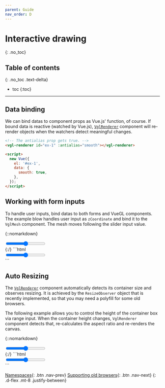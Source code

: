 ```yaml
---
parent: Guide
nav_order: D
---
```


# Interactive drawing
{: .no_toc}

## Table of contents
{: .no_toc .text-delta}

* toc
{:toc}

---

## Data binding
We can bind datas to component props as Vue.js' function, of course. If bound data
is reactive (watched by Vue.js), [`VglRenderer`](/components/renderers/vgl-renderer)
component will re-render objects when the watchers detect meaningful changes.

```html
<!-- The antialias prop gets true. -->
<vgl-renderer id="ex-1" :antialias="smooth"></vgl-renderer>

<script>
  new Vue({
    el: '#ex-1',
    data: {
      smooth: true,
    },
  });
</script>
```

## Working with form inputs
To handle user inputs, bind datas to both forms and VueGL components. The example
blow handles user input as `zCoordinate` and bind it to the `VglMesh` component.
The mesh moves following the slider input value.

{::nomarkdown}
<div class="code-example">
  <code-example2 inline-template>
    <div class="max-width-1-2">
      <div class="aspect-1618-1000">
        <vgl-renderer>
          <vgl-sphere-geometry name="sphere"></vgl-sphere-geometry>
          <vgl-scene>
            <vgl-mesh :position="`0 0 ${zCoordinate}`" geometry="sphere"></vgl-mesh>
          </vgl-scene>
          <vgl-perspective-camera orbit-position="10 0 0"></vgl-perspective-camera>
        </vgl-renderer>
      </div>
      <input type="range" v-model="zCoordinate" min="-5" max="5">
    </div>
  </code-example2>
  <script>
    Vue.component('CodeExample2', {
      data: () => ({ zCoordinate: 0 }),
    });
  </script>
</div>
{:/}
```html
<div id="ex-2">
  <vgl-renderer>
    <vgl-sphere-geometry name="sphere"></vgl-sphere-geometry>
    <vgl-scene>
      <!-- Re-rendering will be triggered when zCoordinate changes. -->
      <vgl-mesh :position="`0 0 ${zCoordinate}`" geometry="sphere"></vgl-mesh>
    </vgl-scene>
    <vgl-perspective-camera orbit-position="10 0 0"></vgl-perspective-camera>
  </vgl-renderer>
  <!-- User can handles zCoordinate via this range input. -->
  <input type="range" v-model="zCoordinate" min="-5" max="5">
</div>
<script>
  new Vue({
    el: '#ex-2',
    data: {
      zCoordinate: 0,
    },
  });
</script>
```

## Auto Resizing
The [`VglRenderer`](/components/renderers/vgl-renderer) component automatically
detects its container size and observes resizing. It is achieved by the `ResizeObserver`
object that is recently implemented, so that you may need a polyfill for some old
browsers.

The following example allows you to control the height of the container box via
range input. When the container height changes, `VglRenderer` component detects
that, re-calculates the aspect ratio and re-renders the canvas.

{::nomarkdown}
<div class="code-example">
  <code-example3 inline-template>
    <div class="max-width-1-2">
      <input type="range" v-model="height" min="100" max="300">
      <div class="aspect-1618-1000" :style="{ paddingTop: `${height}px` }">
        <vgl-renderer>
          <vgl-box-geometry name="box"></vgl-box-geometry>
          <vgl-scene>
            <vgl-mesh geometry="box"></vgl-mesh>
          </vgl-scene>
          <vgl-perspective-camera orbit-position="10 1 0.5"></vgl-perspective-camera>
        </vgl-renderer>
      </div>
    </div>
  </code-example3>
  <script>
    Vue.component('CodeExample3', {
      data: () => ({ height: 200 }),
    });
  </script>
</div>
{:/}
```html
<div id="ex-3">
  <!-- User can handles the container height via this range input. -->
  <input type="range" v-model="height" min="100" max="300">
  <!-- Re-rendering will be triggered when the height changes. -->
  <div class="container" :style="{ height: `${height}px` }">
    <vgl-renderer>
      <vgl-box-geometry name="box"></vgl-box-geometry>
      <vgl-scene>
        <vgl-mesh geometry="box"></vgl-mesh>
      </vgl-scene>
      <vgl-perspective-camera orbit-position="10 1 0.5"></vgl-perspective-camera>
    </vgl-renderer>
  </div>
</div>
<style>
  .container > * {
    height: 100%;
  }
</style>
<script>
  new Vue({
    el: '#ex-3',
    data: {
      height: 200,
    },
  });
</script>
```

[Namespaces](namespaces){: .btn .nav-prev}
[Supporting old browsers](supporting-old-browsers){: .btn .nav-next}
{: .d-flex .mt-8 .justify-between}
